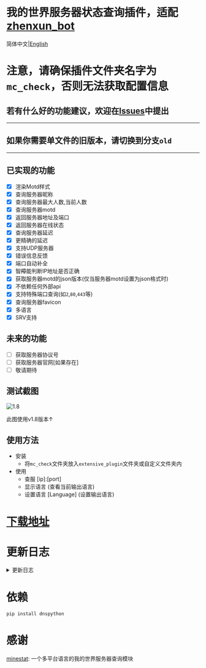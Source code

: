 # 我的世界服务器状态查询插件，适配[zhenxun_bot](https://github.com/hibikier/zhenxun_bot)

简体中文|[English](README_en.md)

# 注意，请确保插件文件夹名字为`mc_check`，否则无法获取配置信息

## 若有什么好的功能建议，欢迎在[Issues](https://github.com/molanp/zhenxun_chafu_Minecraft/issues)中提出
***
## 如果你需要单文件的旧版本，请切换到分支`old`
***
## 已实现的功能

- [x] 渲染Motd样式
- [x] 查询服务器昵称
- [x] 查询服务器最大人数,当前人数
- [x] 查询服务器motd
- [x] 返回服务器地址及端口
- [x] 返回服务器在线状态
- [x] 查询服务器延迟
- [x] 更精确的延迟
- [x] 支持UDP服务器
- [x] 错误信息反馈
- [x] 端口自动补全
- [x] 智~~障~~能判断IP地址是否正确
- [x] 获取服务器motd的json版本(仅当服务器motd设置为json格式时)
- [x] 不依赖任何外部api
- [x] 支持特殊端口查询(如`2`,`80`,`443`等)
- [x] 查询服务器favicon
- [x] 多语言
- [x] SRV支持

## 未来的功能

- [ ] 获取服务器协议号
- [ ] 获取服务器官网[如果存在]
- [ ] 敬请期待

## 测试截图

![1.8](https://github.com/user-attachments/assets/abcda34f-0783-4c1e-b5c1-de9228047a69)

此图使用v1.8版本↑
## 使用方法
- 安装
  - 将`mc_check`文件夹放入`extensive_plugin`文件夹或自定义文件夹内
- 使用
  - 查服 [ip]:[port]
  - 显示语言 (查看当前输出语言)
  - 设置语言 [Language] (设置输出语言)

# [下载地址](https://github.com/molanp/zhenxun_chafu_Minecraft/releases)

# 更新日志
<details>
<summary>更新日志</summary>

## 2024/08/14

完全适配dev真寻，迁移插件配置至`PluginMetadata`

格式化代码，增加可读性

## 2024/08/12

适配dev版本真寻

## 2023/11/01
### v1.5
修复SRV解析

## 2023/02/22
### v1.3
[添加对Query / GamSpot4 / UT3协议的支持](https://github.com/FragLand/minestat/pull/166)

## 2023/02/05
### v1.2
SRV解析支持

## 2023/01/14
### v1.1
socket返回值进行容错处理
多语言文件配置

## 2023/01/12
支持发送favicon

## 2023/01/08
### v1.0
删除外置依赖，使用本地依赖
不再依赖外部api

## 2023/01/05
### v0.9
更改命令触发规则，无参数时提示输入

## 2022/12/26
### v0.8
更换基岩版查服api，使用国内api源

## 2022/11/14
### v0.7
统一输入格式

优化代码逻辑

规范变量名

对api调用进行限制

取消了超时判断，但可能会造成响应时间变长

若频繁报错则可能遇到了网络波动(基岩版查服api站点不稳定)，请尝试重启bot

输入时若`ip`后若无端口(且无`:`)，自动使用默认端口[25565/19132]
## 2022/11/13
### v0.6-plus
支持发送错误信息

支持查询UDP协议服务器
### v0.6[beta内部测试]
支持查询UDP服务器,但命令冲突[已修复]
## 2022/11/12
### v0.5
更精确的服务器延迟
## 2022/11/09
### v0.4-fix[releases中第一个版本]
重命名文件
### v0.4
修复favicon不存在造成的消息发送失败问题
### v0.3
支持发送favicon

更灵敏的触发
## 2022/10/31
### vfix-0.2
更新usage
## 2022/10/25
### v0.1[标签new,初版本]
支持查询JAVA服务器

支持发送延迟

</details>

# 依赖
```powershell
pip install dnspython
```

# 感谢
[minestat](https://github.com/FragLand/minestat): 一个多平台语言的我的世界服务器查询模块

